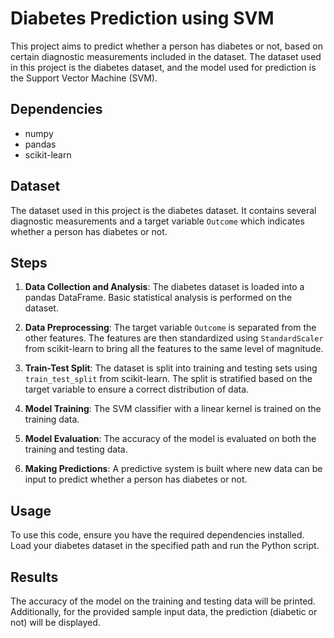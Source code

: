# Diabetes Prediction using SVM

This project aims to predict whether a person has diabetes or not, based on certain diagnostic measurements included in the dataset. The dataset used in this project is the diabetes dataset, and the model used for prediction is the Support Vector Machine (SVM).

## Dependencies

- numpy
- pandas
- scikit-learn

## Dataset

The dataset used in this project is the diabetes dataset. It contains several diagnostic measurements and a target variable `Outcome` which indicates whether a person has diabetes or not.

## Steps

1. **Data Collection and Analysis**: The diabetes dataset is loaded into a pandas DataFrame. Basic statistical analysis is performed on the dataset.

2. **Data Preprocessing**: The target variable `Outcome` is separated from the other features. The features are then standardized using `StandardScaler` from scikit-learn to bring all the features to the same level of magnitude.

3. **Train-Test Split**: The dataset is split into training and testing sets using `train_test_split` from scikit-learn. The split is stratified based on the target variable to ensure a correct distribution of data.

4. **Model Training**: The SVM classifier with a linear kernel is trained on the training data.

5. **Model Evaluation**: The accuracy of the model is evaluated on both the training and testing data.

6. **Making Predictions**: A predictive system is built where new data can be input to predict whether a person has diabetes or not.

## Usage

To use this code, ensure you have the required dependencies installed. Load your diabetes dataset in the specified path and run the Python script.

## Results

The accuracy of the model on the training and testing data will be printed. Additionally, for the provided sample input data, the prediction (diabetic or not) will be displayed.
